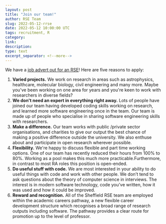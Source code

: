 ```yaml
---
layout: post
title: "Join our team!"
author: RSE Team
slug: 2022-05-12-rrse
date: 2022-05-12 10:00:00 UTC
tags: recruitment, R
category:
link:
description:
type: text
excerpt_separator: <!--more-->
---
```


We have a [job advert out for an RSE](https://jobs.shef.ac.uk/sap/bc/webdynpro/sap/hrrcf_a_posting_apply?param=cG9zdF9pbnN0X2d1aWQ9NjI3Qjk0RjQ3MUM0MjgyNkUxMDAwMDAwQUMxRTg4NzgmcG9zdGluZ190ZXh0PXllcyZjYW5kX3R5cGU9RVhU&sap-wd-configId=ZHRRCF_A_POSTING_APPLY&sap-client=400&sap-language=EN&sap-ep-themeroot=%2fSAP%2fPUBLIC%2fBC%2fUR%2fuos&sap-accessibility=X&params=cG9zdF9pbnN0X2d1aWQ9NjI3Qjk0RjQ3MUM0MjgyNkUxMDAwMDAwQUMxRTg4Nzg%3d#)! Here are five reasons to apply:

1. **Varied projects.** We work on research in areas such as astrophysics, healthcare, molecular biology, civil engineering and many more. Maybe you've been working on one area for years and you're keen to work with researchers in diverse fields?
2. **We don't need an expert in everything right away.** Lots of people have joined our team having developed coding skills working on research, and learned more software engineering once in the team. Our team is made up of people who specialise in sharing software engineering skills with researchers.
3. **Make a difference.** Our team works with public /private sector organisations, and charities to give our output the best chance of making a positive difference outside the university. We also enthuse about and participate in open research wherever possible.
4. **Flexibility.** We're happy to discuss flexible and part time working options. One of our team has recently reduced their hours from 100% to 80%. Working as a pool makes this much more practicable.Furthermore, in contrast to most RA roles this position is open-ended.
5. **Do useful stuff with code.** We are most interested in your ability to do useful things with code and work with other people. We don’t tend to ask questions about the theory of computer science in interviews. The interest is in modern software technology, code you’ve written, how it was used and how it could be improved.
6. **Reward and recognition.** All of the Sheffield RSE team are employed within the academic careers pathway, a new flexible career development structure which recognises a broad range of research outputs including software. The pathway provides a clear route for promotion up to the level of professor. 
